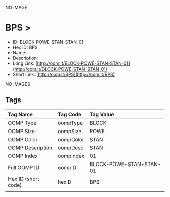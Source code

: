 


  
NO IMAGE  
# BPS > 

- ID: BLOCK-POWE-STAN-STAN-01
- Hex ID: BPS
- Name: 
- Description: 
- Long Link: [http://oom.lt/BLOCK-POWE-STAN-STAN-01](http://oom.lt/BLOCK-POWE-STAN-STAN-01)
- Short Link: [http://oom.lt/BPS](http://oom.lt/BPS)
  
NO IMAGES  
## Tags
  

|Tag Name|Tag Code|Tag Value|
| :--- | :--- | :--- |
|OOMP Type|oompType|BLOCK|
|OOMP Size|oompSize|POWE|
|OOMP Color|oompColor|STAN|
|OOMP Description|oompDesc|STAN|
|OOMP Index|oompIndex|01|
|Full OOMP ID|oompID|BLOCK-POWE-STAN-STAN-01|
|Hex ID (short code)|hexID|BPS|
||||
